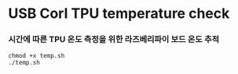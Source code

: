 # USB Corl TPU temperature check

### 시간에 따른 TPU 온도 측정을 위한 라즈베리파이 보드 온도 추적
    chmod +x temp.sh
    ./temp.sh

